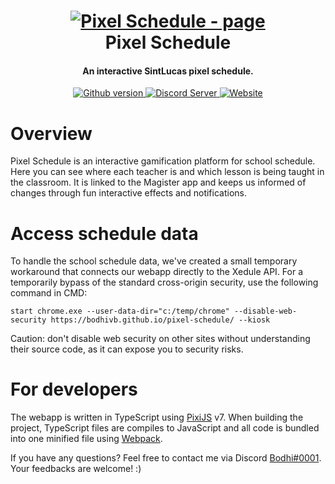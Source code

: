 <h1 align="center">
  <a href="https://bodhivb.github.io/pixel-schedule/"><img src="https://bodhivb.github.io/pixel-schedule/assets/outdoors/tree.png" alt="Pixel Schedule - page"></a>
  <br>
  Pixel Schedule
  <br>
</h1>

<h4 align="center">An interactive SintLucas pixel schedule.</h4>

<div align="center">
  <a href="https://github.com/bodhivb/pixel-schedule">
    <img src="https://img.shields.io/github/package-json/v/Bodhivb/pixel-schedule?style=flat-square" alt="Github version">
  </a>

  <a href="https://github.com/bodhivb/pixel-schedule/actions/workflows/deploy.yml">
    <img src="https://img.shields.io/github/actions/workflow/status/Bodhivb/pixel-schedule/deploy.yml?branch=production&style=flat-square" alt="Discord Server">
  </a>

  <a href="https://bodhivb.github.io/pixel-schedule">
    <img src="https://img.shields.io/website?down_message=offline&style=flat-square&up_message=online&url=https%3A%2F%2Fbodhivb.github.io%2Fpixel-schedule%2F" alt="Website">
  </a>
</div>

# Overview

Pixel Schedule is an interactive gamification platform for school schedule. Here you can see where each teacher is and which lesson is being taught in the classroom. It is linked to the Magister app and keeps us informed of changes through fun interactive effects and notifications.

# Access schedule data

To handle the school schedule data, we've created a small temporary workaround that connects our webapp directly to the Xedule API.
For a temporarily bypass of the standard cross-origin security, use the following command in CMD:

    start chrome.exe --user-data-dir="c:/temp/chrome" --disable-web-security https://bodhivb.github.io/pixel-schedule/ --kiosk

Caution: don't disable web security on other sites without understanding their source code, as it can expose you to security risks.

# For developers

The webapp is written in TypeScript using [PixiJS](https://github.com/pixijs/pixijs) v7. When building the project, TypeScript files are compiles to JavaScript and all code is bundled into one minified file using [Webpack](https://github.com/webpack/webpack).

If you have any questions? Feel free to contact me via Discord [Bodhi#0001](https://discord.com/users/151423248020537345).
Your feedbacks are welcome! :)
